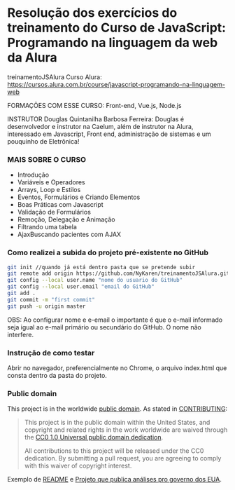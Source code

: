 # Resolução dos exercícios do treinamento do Curso de JavaScript: Programando na linguagem da web da Alura

treinamentoJSAlura
Curso Alura: https://cursos.alura.com.br/course/javascript-programando-na-linguagem-web

FORMAÇÕES COM ESSE CURSO: Front-end, Vue.js, Node.js

INSTRUTOR
Douglas Quintanilha Barbosa Ferreira: 
Douglas é desenvolvedor e instrutor na Caelum, além de instrutor na Alura, interessado em Javascript, Front end, administração de sistemas e um pouquinho de Eletrônica!

### MAIS SOBRE O CURSO
* Introdução
* Variáveis e Operadores
* Arrays, Loop e Estilos
* Eventos, Formulários e Criando Elementos
* Boas Práticas com Javascript
* Validação de Formulários
* Remoção, Delegação e Animação
* Filtrando uma tabela
* AjaxBuscando pacientes com AJAX

### Como realizei a subida do projeto pré-existente no GitHub
```bash
git init //quando já está dentro pasta que se pretende subir
git remote add origin https://github.com/NyKaren/treinamentoJSAlura.git
git config --local user.name "nome do usuario do GitHub"
git config --local user.email "email do GitHub"
git add .
git commit -m "first commit"
git push -u origin master
```
OBS: Ao configurar nome e e-email o importante é que o e-mail informado seja igual ao e-mail primário ou secundário do GitHub. O nome não interfere.

### Instrução de como testar
Abrir no navegador, preferencialmente no Chrome, o arquivo index.html que consta dentro da pasta do projeto.

### Public domain

This project is in the worldwide [public domain](LICENSE.md). As stated in [CONTRIBUTING](CONTRIBUTING.md):

> This project is in the public domain within the United States, and copyright and related rights in the work worldwide are waived through the [CC0 1.0 Universal public domain dedication](https://creativecommons.org/publicdomain/zero/1.0/).
>
> All contributions to this project will be released under the CC0 dedication. By submitting a pull request, you are agreeing to comply with this waiver of copyright interest.



Exemplo de [README](https://github.com/18F/open-source-guide/edit/18f-pages/pages/making-readmes-readable.md) e [Projeto que publica análises pro governo dos EUA](https://github.com/18F/analytics.usa.gov/edit/master/README.md).


